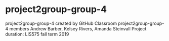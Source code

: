 # project2group-group-4
project2group-group-4 created by GitHub Classroom
project2group-group-4 members Andrew Barber, Kelsey Rivers, Amanda Steinvall
Project duration: LIS575 fall term 2019
